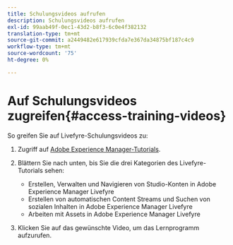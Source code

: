 ```yaml
---
title: Schulungsvideos aufrufen
description: Schulungsvideos aufrufen
exl-id: 99aab49f-0ec1-43d2-b8f3-6c0e4f382132
translation-type: tm+mt
source-git-commit: a2449482e617939cfda7e367da34875bf187c4c9
workflow-type: tm+mt
source-wordcount: '75'
ht-degree: 0%

---
```


# Auf Schulungsvideos zugreifen{#access-training-videos}

So greifen Sie auf Livefyre-Schulungsvideos zu:

1. Zugriff auf [Adobe Experience Manager-Tutorials](https://helpx.adobe.com/experience-manager/tutorials.html).
1. Blättern Sie nach unten, bis Sie die drei Kategorien des Livefyre-Tutorials sehen:

   * Erstellen, Verwalten und Navigieren von Studio-Konten in Adobe Experience Manager Livefyre
   * Erstellen von automatischen Content Streams und Suchen von sozialen Inhalten in Adobe Experience Manager Livefyre
   * Arbeiten mit Assets in Adobe Experience Manager Livefyre

1. Klicken Sie auf das gewünschte Video, um das Lernprogramm aufzurufen.
